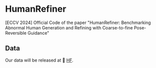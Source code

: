 # HumanRefiner
[ECCV 2024] Official Code of the paper "HumanRefiner: Benchmarking Abnormal Human Generation and Refining with Coarse-to-fine Pose-Reversible Guidance"

## Data
Our data will be released at 🤗 [HF](https://huggingface.co/datasets/Enderfga/HumanRefiner).
